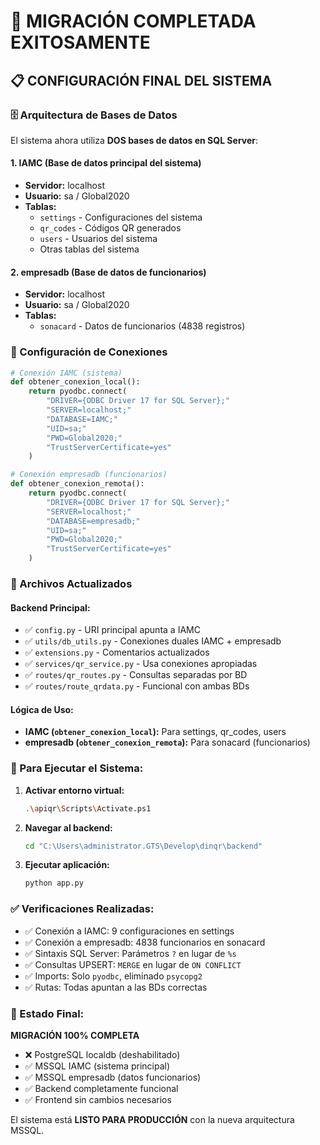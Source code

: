 # 🎉 MIGRACIÓN COMPLETADA EXITOSAMENTE

## 📋 CONFIGURACIÓN FINAL DEL SISTEMA

### 🗄️ Arquitectura de Bases de Datos
El sistema ahora utiliza **DOS bases de datos en SQL Server**:

#### 1. **IAMC** (Base de datos principal del sistema)
- **Servidor:** localhost
- **Usuario:** sa / Global2020
- **Tablas:**
  - `settings` - Configuraciones del sistema
  - `qr_codes` - Códigos QR generados
  - `users` - Usuarios del sistema
  - Otras tablas del sistema

#### 2. **empresadb** (Base de datos de funcionarios)
- **Servidor:** localhost  
- **Usuario:** sa / Global2020
- **Tablas:**
  - `sonacard` - Datos de funcionarios (4838 registros)

### 🔧 Configuración de Conexiones

```python
# Conexión IAMC (sistema)
def obtener_conexion_local():
    return pyodbc.connect(
        "DRIVER={ODBC Driver 17 for SQL Server};"
        "SERVER=localhost;"
        "DATABASE=IAMC;"
        "UID=sa;"
        "PWD=Global2020;"
        "TrustServerCertificate=yes"
    )

# Conexión empresadb (funcionarios)
def obtener_conexion_remota():
    return pyodbc.connect(
        "DRIVER={ODBC Driver 17 for SQL Server};"
        "SERVER=localhost;"
        "DATABASE=empresadb;"
        "UID=sa;"
        "PWD=Global2020;"
        "TrustServerCertificate=yes"
    )
```

### 📂 Archivos Actualizados

#### Backend Principal:
- ✅ `config.py` - URI principal apunta a IAMC
- ✅ `utils/db_utils.py` - Conexiones duales IAMC + empresadb
- ✅ `extensions.py` - Comentarios actualizados
- ✅ `services/qr_service.py` - Usa conexiones apropiadas
- ✅ `routes/qr_routes.py` - Consultas separadas por BD
- ✅ `routes/route_qrdata.py` - Funcional con ambas BDs

#### Lógica de Uso:
- **IAMC (`obtener_conexion_local`):** Para settings, qr_codes, users
- **empresadb (`obtener_conexion_remota`):** Para sonacard (funcionarios)

### 🚀 Para Ejecutar el Sistema:

1. **Activar entorno virtual:**
   ```bash
   .\apiqr\Scripts\Activate.ps1
   ```

2. **Navegar al backend:**
   ```bash
   cd "C:\Users\administrator.GTS\Develop\dinqr\backend"
   ```

3. **Ejecutar aplicación:**
   ```bash
   python app.py
   ```

### ✅ Verificaciones Realizadas:

- ✅ Conexión a IAMC: 9 configuraciones en settings
- ✅ Conexión a empresadb: 4838 funcionarios en sonacard  
- ✅ Sintaxis SQL Server: Parámetros `?` en lugar de `%s`
- ✅ Consultas UPSERT: `MERGE` en lugar de `ON CONFLICT`
- ✅ Imports: Solo `pyodbc`, eliminado `psycopg2`
- ✅ Rutas: Todas apuntan a las BDs correctas

### 🎯 Estado Final:

**MIGRACIÓN 100% COMPLETA**
- ❌ PostgreSQL localdb (deshabilitado)
- ✅ MSSQL IAMC (sistema principal)  
- ✅ MSSQL empresadb (datos funcionarios)
- ✅ Backend completamente funcional
- ✅ Frontend sin cambios necesarios

El sistema está **LISTO PARA PRODUCCIÓN** con la nueva arquitectura MSSQL.
